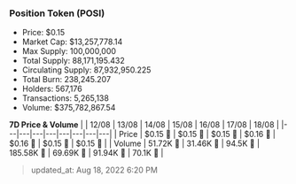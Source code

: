 
  ### Position Token (POSI)
  - Price: $0.15
  - Market Cap: $13,257,778.14
  - Max Supply: 100,000,000
  - Total Supply: 88,171,195.432
  - Circulating Supply: 87,932,950.225
  - Total Burn: 238,245.207
  - Holders: 567,176
  - Transactions: 5,265,138
  - Volume: $375,782,867.54

  **7D Price & Volume**
  | | 12&#x2F;08 | 13&#x2F;08 | 14&#x2F;08 | 15&#x2F;08 | 16&#x2F;08 | 17&#x2F;08 | 18&#x2F;08 |
  |---|---|---|---|---|---|---|---|
  | Price | $0.15 🔻 | $0.15 🚀 | $0.15 🔻 | $0.16 🚀 | $0.16 🚀 | $0.15 🔻 | $0.15 🔻 |
  | Volume | 51.72K 🔻 | 31.46K 🔻 | 94.5K 🚀 | 185.58K 🚀 | 69.69K 🔻 | 91.94K 🚀 | 70.1K 🔻 |

  > updated_at: Aug 18, 2022 6:20 PM
